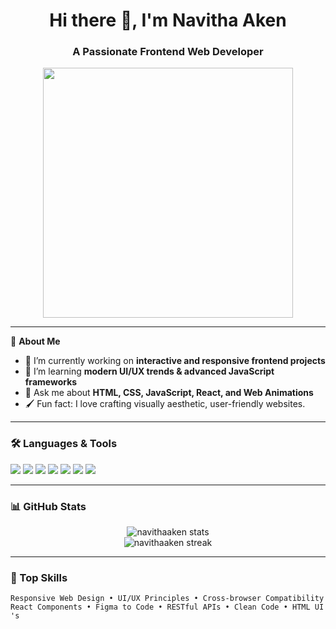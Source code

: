 <h1 align="center">Hi there 👋, I'm Navitha Aken</h1>
<h3 align="center">A Passionate Frontend Web Developer</h3>

<p align="center">
  <img src="https://media.giphy.com/media/qgQUggAC3Pfv687qPC/giphy.gif" width="400" />
</p>

---

🌟 **About Me**

- 🔭 I’m currently working on **interactive and responsive frontend projects**
- 🌱 I’m learning **modern UI/UX trends & advanced JavaScript frameworks**
- 💬 Ask me about **HTML, CSS, JavaScript, React, and Web Animations**
- 🖌️ Fun fact: I love crafting visually aesthetic, user-friendly websites.

---

### 🛠️ Languages & Tools
<p align="left">
  <img src="https://img.shields.io/badge/HTML5-E34F26?style=for-the-badge&logo=html5&logoColor=white"/>
  <img src="https://img.shields.io/badge/CSS3-1572B6?style=for-the-badge&logo=css3&logoColor=white"/>
  <img src="https://img.shields.io/badge/JavaScript-F7DF1E?style=for-the-badge&logo=javascript&logoColor=black"/>
  <img src="https://img.shields.io/badge/React-20232A?style=for-the-badge&logo=react&logoColor=61DAFB"/>
  <img src="https://img.shields.io/badge/Bootstrap-563D7C?style=for-the-badge&logo=bootstrap&logoColor=white"/>
  <img src="https://img.shields.io/badge/Tailwind_CSS-38B2AC?style=for-the-badge&logo=tailwind-css&logoColor=white"/>
  <img src="https://img.shields.io/badge/VS_Code-007ACC?style=for-the-badge&logo=visual-studio-code&logoColor=white"/>
</p>

---

### 📊 GitHub Stats
<p align="center">
  <img src="https://github-readme-stats.vercel.app/api?username=navithaaken&show_icons=true&theme=radical" alt="navithaaken stats" />
  <br/>
  <img src="https://github-readme-streak-stats.herokuapp.com/?user=navithaaken&theme=radical" alt="navithaaken streak" />
</p>

---

### 🧠 Top Skills

```plaintext
Responsive Web Design • UI/UX Principles • Cross-browser Compatibility
React Components • Figma to Code • RESTful APIs • Clean Code • HTML UI 's
